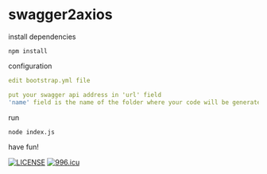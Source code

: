 # swagger2axios

install dependencies
```
npm install
```

configuration
```yaml
edit bootstrap.yml file

put your swagger api address in 'url' field
'name' field is the name of the folder where your code will be generated
```

run
```
node index.js  
```

have fun!


[![LICENSE](https://img.shields.io/badge/license-Anti%20996-blue.svg)](https://github.com/996icu/996.ICU/blob/master/LICENSE)
<a href="https://996.icu"><img src="https://img.shields.io/badge/link-996.icu-red.svg" alt="996.icu"></a>
